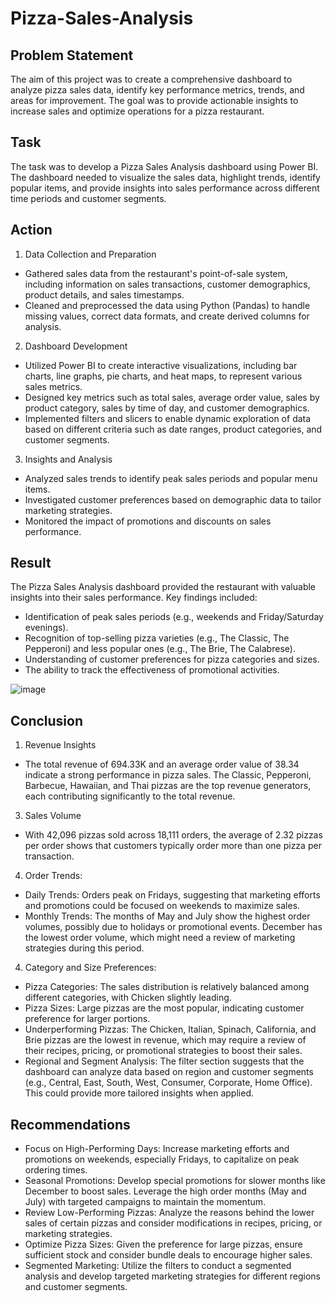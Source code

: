 # Pizza-Sales-Analysis
## Problem Statement
The aim of this project was to create a comprehensive dashboard to analyze pizza sales data, identify key performance metrics, trends, and areas for improvement. The goal was to provide actionable insights to increase sales and optimize operations for a pizza restaurant.

## Task
The task was to develop a Pizza Sales Analysis dashboard using Power BI. The dashboard needed to visualize the sales data, highlight trends, identify popular items, and provide insights into sales performance across different time periods and customer segments.

## Action
1. Data Collection and Preparation
- Gathered sales data from the restaurant's point-of-sale system, including information on sales transactions, customer demographics, product details, and sales timestamps.
- Cleaned and preprocessed the data using Python (Pandas) to handle missing values, correct data formats, and create derived columns for analysis.

2. Dashboard Development
- Utilized Power BI to create interactive visualizations, including bar charts, line graphs, pie charts, and heat maps, to represent various sales metrics.
- Designed key metrics such as total sales, average order value, sales by product category, sales by time of day, and customer demographics.
- Implemented filters and slicers to enable dynamic exploration of data based on different criteria such as date ranges, product categories, and customer segments.

3. Insights and Analysis
- Analyzed sales trends to identify peak sales periods and popular menu items.
- Investigated customer preferences based on demographic data to tailor marketing strategies.
- Monitored the impact of promotions and discounts on sales performance.

## Result
The Pizza Sales Analysis dashboard provided the restaurant with valuable insights into their sales performance. Key findings included:

- Identification of peak sales periods (e.g., weekends and Friday/Saturday evenings).
- Recognition of top-selling pizza varieties (e.g., The Classic, The Pepperoni) and less popular ones (e.g., The Brie, The Calabrese).
- Understanding of customer preferences for pizza categories and sizes.
- The ability to track the effectiveness of promotional activities.

![image](https://github.com/user-attachments/assets/6858dd9d-4e24-4ffb-8f2c-734993dcfc08)
 
## Conclusion
1. Revenue Insights
- The total revenue of 694.33K and an average order value of 38.34 indicate a strong performance in pizza sales. The Classic, Pepperoni, Barbecue, Hawaiian, and Thai 
   pizzas are the top revenue generators, each contributing significantly to the total revenue.

3. Sales Volume
- With 42,096 pizzas sold across 18,111 orders, the average of 2.32 pizzas per order shows that customers typically order more than one pizza per transaction.

4. Order Trends:
- Daily Trends: Orders peak on Fridays, suggesting that marketing efforts and promotions could be focused on weekends to maximize sales.
- Monthly Trends: The months of May and July show the highest order volumes, possibly due to holidays or promotional events. December has the lowest order volume, which might need a 
   review of marketing strategies during this period.
  
4. Category and Size Preferences:

- Pizza Categories: The sales distribution is relatively balanced among different categories, with Chicken slightly leading.
- Pizza Sizes: Large pizzas are the most popular, indicating customer preference for larger portions.
- Underperforming Pizzas: The Chicken, Italian, Spinach, California, and Brie pizzas are the lowest in revenue, which may require a review of their recipes, pricing, or promotional 
 strategies to boost their sales.
- Regional and Segment Analysis: The filter section suggests that the dashboard can analyze data based on region and customer segments (e.g., Central, East, South, West, Consumer, Corporate, Home Office). This could provide more tailored insights when applied.

## Recommendations
- Focus on High-Performing Days: Increase marketing efforts and promotions on weekends, especially Fridays, to capitalize on peak ordering times.
- Seasonal Promotions: Develop special promotions for slower months like December to boost sales. Leverage the high order months (May and July) with targeted campaigns to maintain the 
  momentum.
- Review Low-Performing Pizzas: Analyze the reasons behind the lower sales of certain pizzas and consider modifications in recipes, pricing, or marketing strategies.
- Optimize Pizza Sizes: Given the preference for large pizzas, ensure sufficient stock and consider bundle deals to encourage higher sales.
- Segmented Marketing: Utilize the filters to conduct a segmented analysis and develop targeted marketing strategies for different regions and customer segments.

